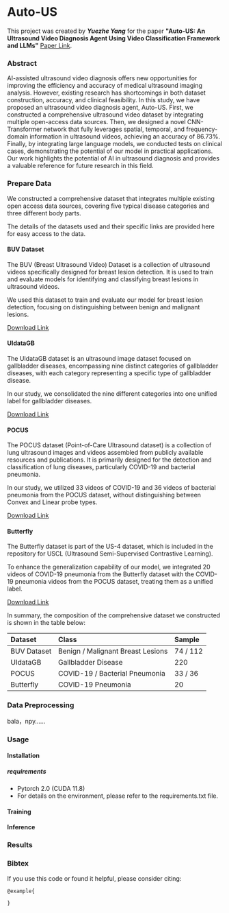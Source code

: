 # Auto-US

This project was created by ***Yuezhe Yang*** for the paper **"Auto-US: An Ultrasound Video Diagnosis Agent Using Video Classification Framework and LLMs"** [Paper Link](http://exemple.com).

### Abstract

AI-assisted ultrasound video diagnosis offers new opportunities for improving the efficiency and accuracy of medical ultrasound imaging analysis. However, existing research has shortcomings in both dataset construction, accuracy, and clinical feasibility. In this study, we have proposed an ultrasound video diagnosis agent, Auto-US. First, we constructed a comprehensive ultrasound video dataset by integrating multiple open-access data sources. Then, we designed a novel CNN-Transformer network that fully leverages spatial, temporal, and frequency-domain information in ultrasound videos, achieving an accuracy of 86.73%. Finally, by integrating large language models, we conducted tests on clinical cases, demonstrating the potential of our model in practical applications. Our work highlights the potential of AI in ultrasound diagnosis and provides a valuable reference for future research in this field.

### Prepare Data

We constructed a comprehensive dataset that integrates multiple existing open access data sources, covering five typical disease categories and three different body parts.

The details of the datasets used and their specific links are provided here for easy access to the data.

#### BUV Dataset

The BUV (Breast Ultrasound Video) Dataset is a collection of ultrasound videos specifically designed for breast lesion detection. It is used to train and evaluate models for identifying and classifying breast lesions in ultrasound videos.

We used this dataset to train and evaluate our model for breast lesion detection, focusing on distinguishing between benign and malignant lesions.

[Download Link](https://github.com/jhl-Det/CVA-Net)

#### UIdataGB

The UIdataGB dataset is an ultrasound image dataset focused on gallbladder diseases, encompassing nine distinct categories of gallbladder diseases, with each category representing a specific type of gallbladder disease.

In our study, we consolidated the nine different categories into one unified label for gallbladder diseases.

[Download Link](https://data.mendeley.com/datasets/r6h24d2d3y/1)

#### POCUS

The POCUS dataset (Point-of-Care Ultrasound dataset) is a collection of lung ultrasound images and videos assembled from publicly available resources and publications. It is primarily designed for the detection and classification of lung diseases, particularly COVID-19 and bacterial pneumonia.

In our study, we utilized 33 videos of COVID-19 and 36 videos of bacterial pneumonia from the POCUS dataset, without distinguishing between Convex and Linear probe types.

[Download Link](https://github.com/cossiomanuel/covid19_pocus_ultrasound/tree/master/data)

#### Butterfly

The Butterfly dataset is part of the US-4 dataset, which is included in the repository for USCL (Ultrasound Semi-Supervised Contrastive Learning).

To enhance the generalization capability of our model, we integrated 20 videos of COVID-19 pneumonia from the Butterfly dataset with the COVID-19 pneumonia videos from the POCUS dataset, treating them as a unified label.

[Download Link](https://github.com/983632847/USCL)

In summary, the composition of the comprehensive dataset we constructed is shown in the table below:

| Dataset     | Class                             | Sample   |
| :---------- | :-------------------------------- | :------- |
| BUV Dataset | Benign / Malignant Breast Lesions | 74 / 112 |
| UIdataGB    | Gallbladder Disease               | 220      |
| POCUS       | COVID-19 / Bacterial Pneumonia    | 33 / 36  |
| Butterfly   | COVID-19 Pneumonia                | 20       |

### Data Preprocessing

bala，npy……

### Usage

#### Installation

##### requirements

- Pytorch 2.0 (CUDA 11.8)
- For details on the environment, please refer to the requirements.txt file.

#### Training

#### Inference

### Results

### Bibtex

If you use this code or found it helpful, please consider citing:

```
@example{

}

```
